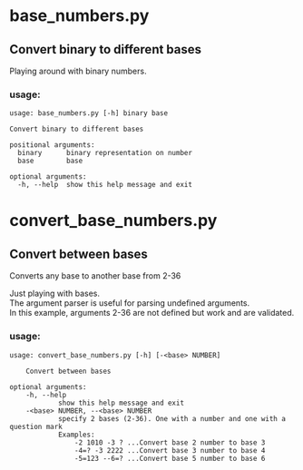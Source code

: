 # base_numbers.py
## Convert binary to different bases

Playing around with binary numbers.

### usage:
```
usage: base_numbers.py [-h] binary base

Convert binary to different bases

positional arguments:
  binary      binary representation on number
  base        base

optional arguments:
  -h, --help  show this help message and exit
```

# convert_base_numbers.py
## Convert between bases

Converts any base to another base from 2-36

Just playing with bases.  
The argument parser is useful for parsing undefined arguments.  
In this example, arguments 2-36 are not defined but work and are validated.  

### usage:
```
usage: convert_base_numbers.py [-h] [-<base> NUMBER]

    Convert between bases

optional arguments:
    -h, --help
            show this help message and exit
    -<base> NUMBER, --<base> NUMBER
            specify 2 bases (2-36). One with a number and one with a question mark
            Examples:
            	-2 1010 -3 ? ...Convert base 2 number to base 3
            	-4=? -3 2222 ...Convert base 3 number to base 4
            	-5=123 --6=? ...Convert base 5 number to base 6
```

